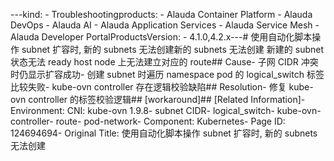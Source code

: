 ---kind:   - Troubleshootingproducts:    - Alauda Container Platform   - Alauda DevOps   - Alauda AI   - Alauda Application Services   - Alauda Service Mesh   - Alauda Developer PortalProductsVersion:   - 4.1.0,4.2.x---<!-- A type of document that involves encountering a fault, diag...it, performing root cause analysis, and providing solutions. --># 使用自动化脚本操作 subnet 扩容时, 新的 subnets 无法创建新的 subnets 无法创建 新建的 subnet 状态无法 ready host node 上无法建立对应的 route## Cause- 子网 CIDR 冲突时仍显示扩容成功- 创建 subnet 时遍历 namespace pod 的 logical_switch 标签比较失败- kube-ovn controller 存在逻辑校验缺陷## Resolution- 修复 kube-ovn controller 的标签校验逻辑## [workaround]## [Related Information]- Environment: CNI: kube-ovn 1.9.8- subnet CIDR- logical_switch- kube-ovn-controller- route- pod-network- Component: Kubernetes- Page ID: 124694694- Original Title: 使用自动化脚本操作 subnet 扩容时, 新的 subnets 无法创建